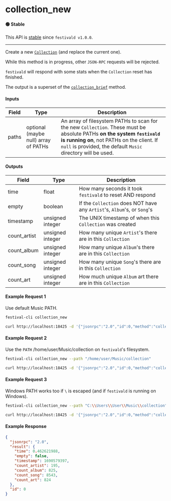 # collection_new

#### 🟢 Stable
This API is [stable](/api-stability/marker.md) since `festivald v1.0.0`.

---

Create a new [`Collection`](/common-objects/collection.md) (and replace the current one).

While this method is in progress, other `JSON-RPC` requests will be rejected.

`festivald` will respond with some stats when the `Collection` reset has finished.

The output is a superset of the [`collection_brief`](/json-rpc/collection/collection_brief.md) method.

#### Inputs

| Field | Type                                 | Description |
|-------|--------------------------------------|-------------|
| paths | optional (maybe null) array of PATHs | An array of filesystem PATHs to scan for the new `Collection`. These must be absolute PATHs **on the system `festivald` is running on**, not PATHs on the client. If `null` is provided, the default `Music` directory will be used.

#### Outputs

| Field        | Type             | Description |
|--------------|------------------|-------------|
| time         | float            | How many seconds it took `festivald` to reset AND respond
| empty        | boolean          | If the `Collection` does NOT have any `Artist`'s, `Album`'s, or `Song`'s
| timestamp    | unsigned integer | The UNIX timestamp of when this `Collection` was created
| count_artist | unsigned integer | How many unique `Artist`'s there are in this `Collection`
| count_album  | unsigned integer | How many unique `Album`'s there are in this `Collection`
| count_song   | unsigned integer | How many unique `Song`'s there are in this `Collection`
| count_art    | unsigned integer | How much unique `Album` art there are in this `Collection`

#### Example Request 1
Use default Music PATH.
```bash
festival-cli collection_new
```
```bash
curl http://localhost:18425 -d '{"jsonrpc":"2.0","id":0,"method":"collection_new","params":{"paths":null}}'
```

#### Example Request 2
Use the `PATH` /home/user/Music/collection on `festivald`'s filesystem.
```bash
festival-cli collection_new --path "/home/user/Music/collection"
```
```bash
curl http://localhost:18425 -d '{"jsonrpc":"2.0","id":0,"method":"collection_new","params":{"paths":["/home/user/Music/collection"]}}'
```

#### Example Request 3
Windows PATH works too if `\` is escaped (and if `festivald` is running on Windows).
```bash
festival-cli collection_new --path "C:\\Users\\User\\Music\\collection"
```
```bash
curl http://localhost:18425 -d '{"jsonrpc":"2.0","id":0,"method":"collection_new","params":{"paths":["C:\\Users\\User\\Music\\collection"]}}'
```

#### Example Response
```json
{
  "jsonrpc": "2.0",
  "result": {
    "time": 0.462621988,
    "empty": false,
    "timestamp": 1690579397,
    "count_artist": 195,
    "count_album": 825,
    "count_song": 8543,
    "count_art": 824
  },
  "id": 0
}
```
